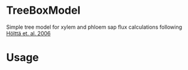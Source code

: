 # TreeBoxModel

Simple tree model for xylem and phloem sap flux calculations following 
[Hölttä et. al. 2006](https://link.springer.com/article/10.1007/s00468-005-0014-6)

# Usage



